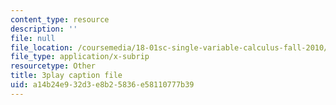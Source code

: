```yaml
---
content_type: resource
description: ''
file: null
file_location: /coursemedia/18-01sc-single-variable-calculus-fall-2010/a14b24e932d3e8b25836e58110777b39_4sTKcvYMNxk.srt
file_type: application/x-subrip
resourcetype: Other
title: 3play caption file
uid: a14b24e9-32d3-e8b2-5836-e58110777b39
---
```

